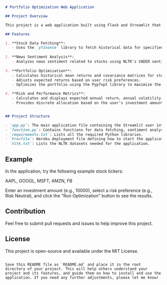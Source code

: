 
```markdown
# Portfolio Optimization Web Application

## Project Overview

This project is a web application built using Flask and Streamlit that helps users optimize their investment portfolios. Users can input stock tickers, investment amounts, and risk preferences. The application will use historical data, news sentiment analysis, and financial models to optimize the portfolio, providing optimal investment weights and portfolio performance metrics.

## Features

1. **Stock Data Fetching**:
   - Uses the `yfinance` library to fetch historical data for specified stocks.
   
2. **News Sentiment Analysis**:
   - Analyzes news sentiment related to stocks using NLTK's VADER sentiment analyzer.
   
3. **Portfolio Optimization**:
   - Calculates historical mean returns and covariance matrices for stocks.
   - Adjusts expected returns based on user risk preferences.
   - Optimizes the portfolio using the Pypfopt library to maximize the Sharpe ratio.

4. **Risk and Performance Metrics**:
   - Calculates and displays expected annual return, annual volatility, and Sharpe ratio for the portfolio.
   - Provides discrete allocation based on the user's investment amount.


## Project Structure

- `app.py`: The main application file containing the Streamlit user interface and logic for calling the optimization functions.
- `function.py`: Contains functions for data fetching, sentiment analysis, and portfolio optimization.
- `requirements.txt`: Lists all the required Python libraries.
- `Procfile`: Heroku deployment file defining how to start the application.
- `nltk.txt`: Lists the NLTK datasets needed for the application.
```

## Example

In the application, try the following example stock tickers:

AAPL, GOOGL, MSFT, AMZN, FB

Enter an investment amount (e.g., 10000), select a risk preference (e.g., Risk Neutral), and click the "Run Optimization" button to see the results.

## Contribution

Feel free to submit pull requests and issues to help improve this project.

## License

This project is open-source and available under the MIT License.
```

Save this README file as `README.md` and place it in the root directory of your project. This will help others understand your project and its features, and guide them on how to install and use the application. If you need any further adjustments, please let me know!
